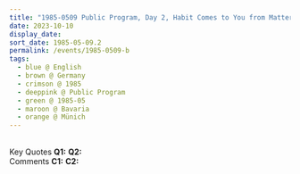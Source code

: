 ```yaml
---
title: "1985-0509 Public Program, Day 2, Habit Comes to You from Matter, Münich, Bavaria, Germany"
date: 2023-10-10
display_date: 
sort_date: 1985-05-09.2
permalink: /events/1985-0509-b
tags:
  - blue @ English
  - brown @ Germany
  - crimson @ 1985
  - deeppink @ Public Program
  - green @ 1985-05
  - maroon @ Bavaria
  - orange @ Münich
---
```


<br>

<wave-list>
  <list-title color="DarkSeaGreen" width="55">Key Quotes</list-title>
  <list-item color="BlanchedAlmond" width="280"><b>Q1:</b> <i></i></list-item>
  <list-item color="Lavender" width="280"><b>Q2:</b> <i></i></list-item>
</wave-list>

<br>

<wave-list>
  <list-title color="DarkSeaGreen" width="55">Comments</list-title>
  <list-item color="BlanchedAlmond" width="280"><b>C1:</b> <i></i></list-item>
  <list-item color="Lavender" width="280"><b>C2:</b> <i></i></list-item>
</wave-list>